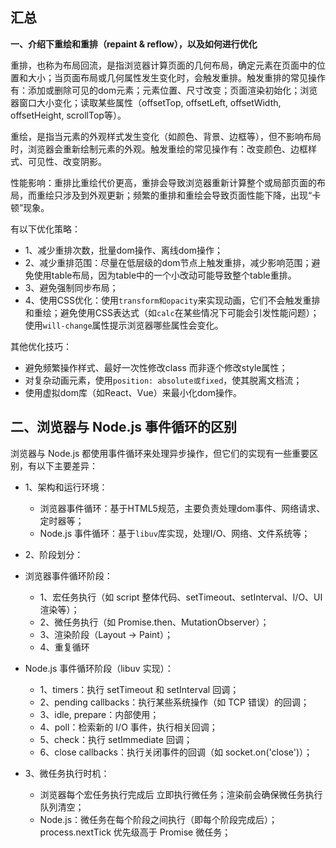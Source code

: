 **汇总**
---

**一、介绍下重绘和重排（repaint & reflow），以及如何进行优化**

重排，也称为布局回流，是指浏览器计算页面的几何布局，确定元素在页面中的位置和大小；当页面布局或几何属性发生变化时，会触发重排。触发重排的常见操作有：添加或删除可见的dom元素；元素位置、尺寸改变；页面渲染初始化；浏览器窗口大小变化；读取某些属性（offsetTop, offsetLeft, offsetWidth, offsetHeight, scrollTop等）。

重绘，是指当元素的外观样式发生变化（如颜色、背景、边框等），但不影响布局时，浏览器会重新绘制元素的外观。触发重绘的常见操作有：改变颜色、边框样式、可见性、改变阴影。

性能影响：重排比重绘代价更高，重排会导致浏览器重新计算整个或局部页面的布局，而重绘只涉及到外观更新；频繁的重排和重绘会导致页面性能下降，出现“卡顿”现象。

有以下优化策略：
- 1、减少重排次数，批量dom操作、离线dom操作；
- 2、减少重排范围：尽量在低层级的dom节点上触发重排，减少影响范围；避免使用table布局，因为table中的一个小改动可能导致整个table重排。
- 3、避免强制同步布局；
- 4、使用CSS优化：使用`transform和opacity`来实现动画，它们不会触发重排和重绘；避免使用CSS表达式（如`calc`在某些情况下可能会引发性能问题）；使用`will-change`属性提示浏览器哪些属性会变化。

其他优化技巧：
- 避免频繁操作样式、最好一次性修改class 而非逐个修改style属性；
- 对复杂动画元素，使用`position: absolute或fixed`，使其脱离文档流；
- 使用虚拟dom库（如React、Vue）来最小化dom操作。

**二、浏览器与 Node.js 事件循环的区别**
---
浏览器与 Node.js 都使用事件循环来处理异步操作，但它们的实现有一些重要区别，有以下主要差异：
- 1、架构和运行环境：
   - 浏览器事件循环：基于HTML5规范，主要负责处理dom事件、网络请求、定时器等；
   - Node.js 事件循环：基于`libuv`库实现，处理I/O、网络、文件系统等；
 
- 2、阶段划分：
- 浏览器事件循环阶段：
   - 1、宏任务执行（如 script 整体代码、setTimeout、setInterval、I/O、UI 渲染等）；
   - 2、微任务执行（如 Promise.then、MutationObserver）；
   - 3、渲染阶段（Layout → Paint）；
   - 4、重复循环
 
- Node.js 事件循环阶段（libuv 实现）：
   - 1、timers：执行 setTimeout 和 setInterval 回调；
   - 2、pending callbacks：执行某些系统操作（如 TCP 错误）的回调；
   - 3、idle, prepare：内部使用；
   - 4、poll：检索新的 I/O 事件，执行相关回调；
   - 5、check：执行 setImmediate 回调；
   - 6、close callbacks：执行关闭事件的回调（如 socket.on('close')）；
 
- 3、微任务执行时机：
   - 浏览器每个宏任务执行完成后 立即执行微任务；渲染前会确保微任务执行队列清空；
   - Node.js：微任务在每个阶段之间执行（即每个阶段完成后）；process.nextTick 优先级高于 Promise 微任务；






